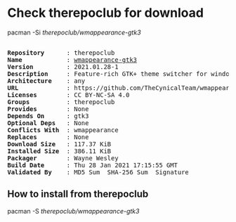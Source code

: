 # Check therepoclub for download

pacman -Si *therepoclub/wmappearance-gtk3*

<div class="highlight"><pre class="highlight"><text>
<b>Repository</b>      : therepoclub
<b>Name</b>            : <a href="../../x86_64/wmappearance-gtk3-2021.01.28-1-any.pkg.tar.zst">wmappearance-gtk3</a>
<b>Version</b>         : 2021.01.28-1
<b>Description</b>     : Feature-rich GTK+ theme switcher for window managers (GTK+ 3 version)
<b>Architecture</b>    : any
<b>URL</b>             : https://github.com/TheCynicalTeam/wmappearance
<b>Licenses</b>        : CC BY-NC-SA 4.0
<b>Groups</b>          : therepoclub
<b>Provides</b>        : None
<b>Depends On</b>      : gtk3
<b>Optional Deps</b>   : None
<b>Conflicts With</b>  : wmappearance
<b>Replaces</b>        : None
<b>Download Size</b>   : 117.37 KiB
<b>Installed Size</b>  : 386.11 KiB
<b>Packager</b>        : Wayne Wesley <wayne6324@gmail.com>
<b>Build Date</b>      : Thu 28 Jan 2021 17:15:55 GMT
<b>Validated By</b>    : MD5 Sum  SHA-256 Sum  Signature
</text></pre></div>

## How to install from therepoclub

pacman -S *therepoclub/wmappearance-gtk3*
